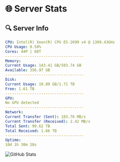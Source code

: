 # 🌐 Server Stats
## 🔍 Server Info
```yaml
CPU: Intel(R) Xeon(R) CPU E5-2699 v4 @ 1309.43GHz
CPU Usage: 0.50%
Cores: 44P | 88T
-----------------------------------
Memory:
Current Usage: 143.41 GB/503.74 GB
Available: 356.97 GB
-----------------------------------
Disk:
Current Usage: 19.89 GB/1.71 TB
Free: 1.61 TB
-----------------------------------
GPU:
No GPU detected
-----------------------------------
Network:
Current Transfer (Sent): 183.76 MB/s
Current Transfer (Received): 2.42 MB/s
Total Sent: 99.62 TB
Total Received: 1.66 TB
-----------------------------------
Uptime:
10d 1h 30m 20s
```
![GitHub Stats](https://img.shields.io/badge/Updated-2025-02-18_00:13:38-blue)